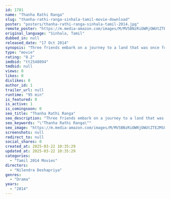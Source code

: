 ```yaml
---
id: 1781
name: "Thanha Rathi Ranga"
slug: "thanha-rathi-ranga-sinhala-tamil-movie-download"
poster: "posters/thanha-rathi-ranga-sinhala-tamil-2014.jpg"
remote_poster: "https://m.media-amazon.com/images/M/MV5BNzRiOWRjOWUtZTE2MS00ZTFmLWFjZGQtZjNlZmE1ZTM5NGFlXkEyXkFqcGdeQXVyNDMwOTc5MDg@._V1_SX300.jpg"
original_language: "Sinhala, Tamil"
dubbed_in: null
released_date: "17 Oct 2014"
synopsis: "Three friends embark on a journey to a land that was once forbidden but a sudden encounter forces them to return to yet another land of turmoil and terror."
type: "movie"
rating: "8.2"
imdbid: "tt2548094"
tmdbid: null
views: 0
likes: 0
dislikes: 0
author_id: 1
trailer_url: null
runtime: "95 min"
is_featured: 0
is_active: 1
is_comingsoon: 0
seo_title: "Thanha Rathi Ranga"
seo_description: "Three friends embark on a journey to a land that was once forbidden but a sudden encounter forces them to return to yet another land of turmoil and terror."
seo_keywords: "\"Thanha Rathi Ranga\""
seo_image: "https://m.media-amazon.com/images/M/MV5BNzRiOWRjOWUtZTE2MS00ZTFmLWFjZGQtZjNlZmE1ZTM5NGFlXkEyXkFqcGdeQXVyNDMwOTc5MDg@._V1_SX300.jpg"
screenshots: null
redirect_to: null
social_shares: 0
created_at: 2025-03-22 10:35:29
updated_at: 2025-03-22 10:35:29
categories:
  - "Tamil 2014 Movies"
directors:
  - "Nilendra Deshapriya"
genres:
  - "Drama"
years:
  - "2014"
---
```

